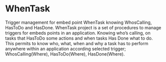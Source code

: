 # WhenTask
Trigger management for embed point WhenTask knowing WhosCalling, HasToDo and HasDone.
WhenTask project is a set of procedures to manage triggers for embeds points in an application. Knowing who’s calling, on tasks that HasToDo some actions and when tasks Has Done what to do. This permits to know who, what, when and why a task has to perform anywhere within an application according selected trigger; WhosCalling(Where), HasToDo(Where), HasDone(Where).

